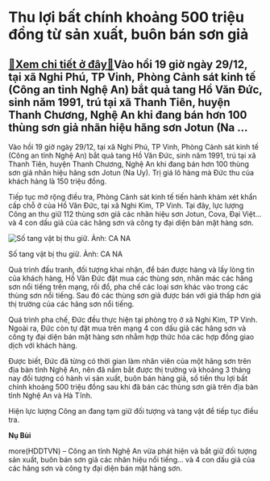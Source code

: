 Thu lợi bất chính khoảng 500 triệu đồng từ sản xuất, buôn bán sơn giả
=====================================================================

[:gift:Xem chi tiết ở đây:gift:](https://hddtvn.com/thu-loi-bat-chinh-khoang-500-trieu-dong-tu-san-xuat-buon-ban-son-gia/)Vào hồi 19 giờ ngày 29/12, tại xã Nghi Phú, TP Vinh, Phòng Cảnh sát kinh tế (Công an tỉnh Nghệ An) bắt quả tang Hồ Văn Đức, sinh năm 1991, trú tại xã Thanh Tiên, huyện Thanh Chương, Nghệ An khi đang bán hơn 100 thùng sơn giả nhãn hiệu hãng sơn Jotun (Na …
---------------------------------------------------------------------------------------------------------------------------------------------------------------------------------------------------------------------------------------------------------------


Vào hồi 19 giờ ngày 29/12, tại xã Nghi Phú, TP Vinh, Phòng Cảnh sát kinh tế (Công an tỉnh Nghệ An) bắt quả tang Hồ Văn Đức, sinh năm 1991, trú tại xã Thanh Tiên, huyện Thanh Chương, Nghệ An khi đang bán hơn 100 thùng sơn giả nhãn hiệu hãng sơn Jotun (Na Uy). Trị giá lô hàng mà Đức thu của khách hàng là 150 triệu đồng.


Tiếp tục mở rộng điều tra, Phòng Cảnh sát kinh tế tiến hành khám xét khẩn cấp chỗ ở của Hồ Văn Đức, tại xã Nghi Kim, TP Vinh. Tại đây, lực lượng Công an thu giữ 112 thùng sơn giả các nhãn hiệu sơn Jotun, Cova, Đại Việt… và 4 con dấu giả của các hãng sơn và công ty đại diện bán mặt hàng sơn.





![Số tang vật bị thu giữ. Ảnh: CA NA](https://hddtvn.com/wp-content/uploads/2021/01/2336_son4305148_30122020.jpg "Số tang vật bị thu giữ. Ảnh: CA NA")


Số tang vật bị thu giữ. Ảnh: CA NA



Quá trình đấu tranh, đối tượng khai nhận, để bán được hàng và lấy lòng tin của khách hàng, Hồ Văn Đức đặt mua các thùng sơn, nhãn mác các hãng sơn nổi tiếng trên mạng, rồi đổ, pha chế các loại sơn khác vào trong các thùng sơn nổi tiếng. Sau đó các thùng sơn giả được bán với giá thấp hơn giá thị trường của các hãng sơn nổi tiếng.


Quá trình pha chế, Đức đều thực hiện tại phòng trọ ở xã Nghi Kim, TP Vinh. Ngoài ra, Đức còn tự đặt mua trên mạng 4 con dấu giả các hãng sơn và công ty đại diện bán mặt hàng sơn nhằm hợp thức hóa các hợp đồng giao dịch với khách hàng.


Được biết, Đức đã từng có thời gian làm nhân viên của một hãng sơn trên địa bàn tỉnh Nghệ An, nên đã nắm bắt được thị trường và khoảng 3 tháng nay đối tượng có hành vi sản xuất, buôn bán hàng giả, số tiền thu lợi bất chính khoảng 500 triệu đồng sau khi đã bán các thùng sơn giả trên địa bàn tỉnh Nghệ An và Hà Tĩnh.


Hiện lực lượng Công an đang tạm giữ đối tượng và tang vật để tiếp tục điều tra.




**Nụ Bùi**



more(HDDTVN) – Công an tỉnh Nghệ An vừa phát hiện và bắt giữ đối tượng sản xuất, buôn bán sơn giả các nhãn hiệu nổi tiếng… và 4 con dấu giả của các hãng sơn và công ty đại diện bán mặt hàng sơn.

